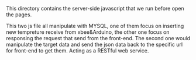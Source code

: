 
This directory contains the server-side javascript that we run before open the pages.

This two js file all manipulate with MYSQL, one of them focus on inserting new tempreture receive from xbee&Arduino, 
the other one focus on responsing the request that send from the front-end. The second one would manipulate the target 
data and send the json data back to the specific url for front-end to get them. Acting as a RESTful web service. 
